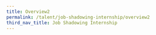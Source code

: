 ```yaml
---
title: Overview2
permalink: /talent/job-shadowing-internship/overview2
third_nav_title: Job Shadowing Internship
---
```

